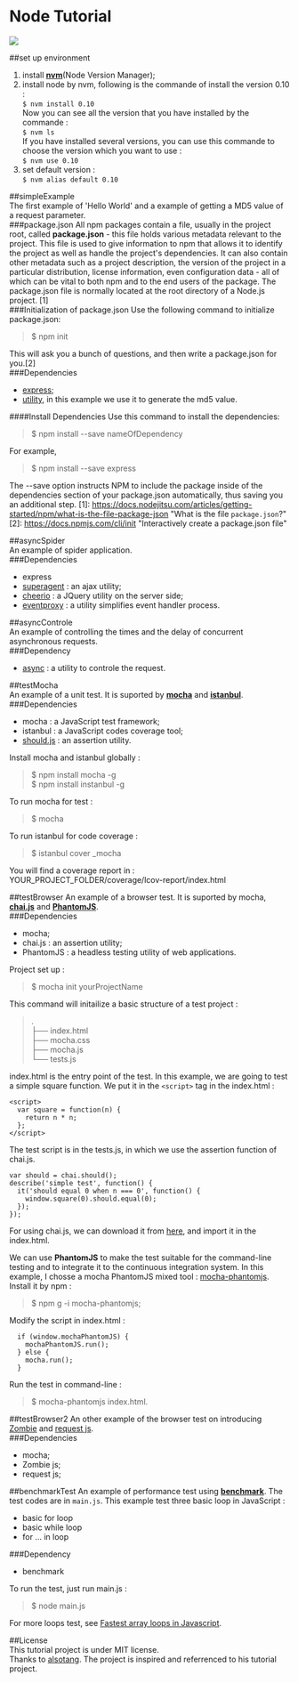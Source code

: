 # Node Tutorial

![](https://travis-ci.org/xie-qianyue/NodeTutorial.svg?branch=master)

##set up environment
1. install [**nvm**](https://github.com/creationix/nvm)(Node Version Manager);
2. install node by nvm, following is the commande of install the version 0.10 :  
`$ nvm install 0.10`  
Now you can see all the version that you have installed by the commande :   
`$ nvm ls`  
If you have installed several versions, you can use this commande to choose the version which you want to use :  
`$ nvm use 0.10`  
3. set default version :  
`$ nvm alias default 0.10`

##simpleExample  
The first example of 'Hello World' and a example of getting a MD5 value of a request parameter.  
###package.json
All npm packages contain a file, usually in the project root, called **package.json** - this file holds various metadata relevant to the project. This file is used to give information to npm that allows it to identify the project as well as handle the project's dependencies. It can also contain other metadata such as a project description, the version of the project in a particular distribution, license information, even configuration data - all of which can be vital to both npm and to the end users of the package. The package.json file is normally located at the root directory of a Node.js project. [1]  
###Initialization of package.json
Use the following command to initialize package.json:  
>$ npm init 

This will ask you a bunch of questions, and then write a package.json for you.[2]  
###Dependencies  
- [express](http://expressjs.com/);  
- [utility](https://github.com/node-modules/utility), in this example we use it to generate the md5 value.  

####Install Dependencies
Use this command to install the dependencies:  
>$ npm install --save nameOfDependency  

For example,  
>$ npm install --save express  

The --save option instructs NPM to include the package inside of the dependencies section of your package.json automatically, thus saving you an additional step.
[1]: https://docs.nodejitsu.com/articles/getting-started/npm/what-is-the-file-package-json  "What is the file `package.json`?"  
[2]: https://docs.npmjs.com/cli/init "Interactively create a package.json file"  

##asyncSpider  
An example of spider application.  
###Dependencies  
- express  
- [superagent](http://visionmedia.github.io/superagent/) : an ajax utility;  
- [cheerio](https://github.com/cheeriojs/cheerio) : a JQuery utility on the server side;  
- [eventproxy](https://github.com/JacksonTian/eventproxy) : a utility simplifies event handler process.

##asyncControle  
An example of controlling the times and the delay of concurrent asynchronous requests.  
###Dependency  
- [async](https://github.com/caolan/async) : a utility to controle the request.  

##testMocha  
An example of a unit test. It is suported by [**mocha**](http://mochajs.org/) and [**istanbul**](https://github.com/gotwarlost/istanbul).  
###Dependencies  
- mocha :  a JavaScript test framework;
- istanbul : a JavaScript codes coverage tool;
- [should.js](https://github.com/tj/should.js) : an assertion utility.  

Install mocha and istanbul globally :
>$ npm install mocha -g  
>$ npm install instanbul -g
  
To run mocha for test :  
>$ mocha  
  
To run istanbul for code coverage :  
>$ istanbul cover _mocha  
  
You will find a coverage report in : YOUR_PROJECT_FOLDER/coverage/lcov-report/index.html  

##testBrowser
An example of a browser test. It is suported by mocha, [**chai.js**](http://chaijs.com/) and [**PhantomJS**](http://phantomjs.org/).  
###Dependencies  
- mocha;
- chai.js : an assertion utility;
- PhantomJS : a headless testing utility of web applications.

Project set up :  
>$ mocha init yourProjectName  

This command will initailize a basic structure of a test project :
>.  
├── index.html  
├── mocha.css  
├── mocha.js  
└── tests.js  

index.html is the entry point of the test. In this example, we are going to test a simple square function. We put it in the `<script>` tag in the index.html :  
```
<script>
  var square = function(n) {
    return n * n;
  };
</script>
```
The test script is in the tests.js, in which we use the assertion function of chai.js.
```
var should = chai.should();
describe('simple test', function() {
  it('should equal 0 when n === 0', function() {
    window.square(0).should.equal(0);
  });
});
```
For using chai.js, we can download it from [here](http://chaijs.com/chai.js), and import it in the index.html.  
  
We can use **PhantomJS** to make the test suitable for the command-line testing and to integrate it to the continuous integration system. In this example, I chosse a mocha PhantomJS mixed tool : [mocha-phantomjs](https://github.com/metaskills/mocha-phantomjs).  
Install it by npm :  
>$ npm g -i mocha-phantomjs;  

Modify the script in index.html :  
```
  if (window.mochaPhantomJS) {
    mochaPhantomJS.run();
  } else {
    mocha.run();
  }
```  
Run the test in command-line :  
>$ mocha-phantomjs index.html.  

##testBrowser2
An other example of the browser test on introducing [Zombie](http://zombie.labnotes.org/) and [request js](https://github.com/request/request).  
###Dependencies
- mocha;
- Zombie js;
- request js;

##benchmarkTest
An example of performance test using [**benchmark**](https://github.com/bestiejs/benchmark.js). The test codes are in `main.js`. This example test three basic loop in JavaScript : 
- basic for loop
- basic while loop
- for ... in loop

###Dependency
- benchmark

To run the test, just run main.js :  
>$ node main.js  

For more loops test, see [Fastest array loops in Javascript](http://jsperf.com/fastest-array-loops-in-javascript/24).

##License  
This tutorial project is under MIT license.   
Thanks to [alsotang](https://github.com/alsotang/node-lessons). The project is inspired and referrenced to his tutorial project.
